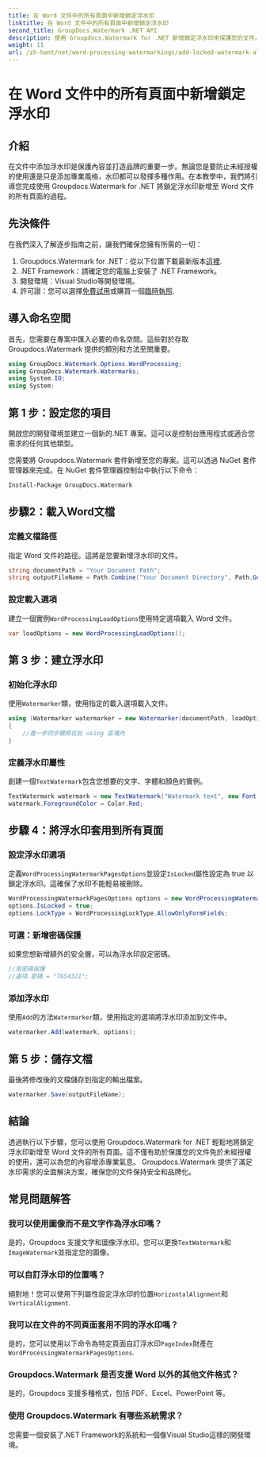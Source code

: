 ```yaml
---
title: 在 Word 文件中的所有頁面中新增鎖定浮水印
linktitle: 在 Word 文件中的所有頁面中新增鎖定浮水印
second_title: GroupDocs.Watermark .NET API
description: 使用 Groupdocs.Watermark for .NET 新增鎖定浮水印來保護您的文件。請遵循我們的逐步指南以輕鬆實施。
weight: 11
url: /zh-hant/net/word-processing-watermarkings/add-locked-watermark-all-pages-word-docs/
---
```


# 在 Word 文件中的所有頁面中新增鎖定浮水印

## 介紹
在文件中添加浮水印是保護內容並打造品牌的重要一步。無論您是要防止未經授權的使用還是只是添加專業風格，水印都可以發揮多種作用。在本教學中，我們將引導您完成使用 Groupdocs.Watermark for .NET 將鎖定浮水印新增至 Word 文件的所有頁面的過程。
## 先決條件
在我們深入了解逐步指南之前，讓我們確保您擁有所需的一切：
1. Groupdocs.Watermark for .NET：從以下位置下載最新版本[這裡](https://releases.groupdocs.com/Watermark/net/).
2. .NET Framework：請確定您的電腦上安裝了 .NET Framework。
3. 開發環境：Visual Studio等開發環境。
4. 許可證：您可以選擇[免費試用](https://releases.groupdocs.com/)或購買一個[臨時執照](https://purchase.groupdocs.com/temporary-license/).
## 導入命名空間
首先，您需要在專案中匯入必要的命名空間。這些對於存取 Groupdocs.Watermark 提供的類別和方法至關重要。
```csharp
using GroupDocs.Watermark.Options.WordProcessing;
using GroupDocs.Watermark.Watermarks;
using System.IO;
using System;
```
## 第 1 步：設定您的項目

開啟您的開發環境並建立一個新的.NET 專案。這可以是控制台應用程式或適合您需求的任何其他類型。

您需要將 Groupdocs.Watermark 套件新增至您的專案。這可以透過 NuGet 套件管理器來完成。在 NuGet 套件管理器控制台中執行以下命令：
```sh
Install-Package GroupDocs.Watermark
```
## 步驟2：載入Word文檔
### 定義文檔路徑
指定 Word 文件的路徑。這將是您要新增浮水印的文件。
```csharp
string documentPath = "Your Document Path";
string outputFileName = Path.Combine("Your Document Directory", Path.GetFileName(documentPath));
```
### 設定載入選項
建立一個實例`WordProcessingLoadOptions`使用特定選項載入 Word 文件。
```csharp
var loadOptions = new WordProcessingLoadOptions();
```
## 第 3 步：建立浮水印
### 初始化浮水印
使用`Watermarker`類，使用指定的載入選項載入文件。
```csharp
using (Watermarker watermarker = new Watermarker(documentPath, loadOptions))
{
    //進一步的步驟將在此 using 區塊內
}
```
### 定義浮水印屬性
創建一個`TextWatermark`包含您想要的文字、字體和顏色的實例。
```csharp
TextWatermark watermark = new TextWatermark("Watermark text", new Font("Arial", 19));
watermark.ForegroundColor = Color.Red;
```
## 步驟 4：將浮水印套用到所有頁面
### 設定浮水印選項
定義`WordProcessingWatermarkPagesOptions`並設定`IsLocked`屬性設定為 true 以鎖定浮水印。這確保了水印不能輕易被刪除。
```csharp
WordProcessingWatermarkPagesOptions options = new WordProcessingWatermarkPagesOptions();
options.IsLocked = true;
options.LockType = WordProcessingLockType.AllowOnlyFormFields;
```
### 可選：新增密碼保護
如果您想新增額外的安全層，可以為浮水印設定密碼。
```csharp
//用密碼保護
//選項.密碼 = "7654321";
```
### 添加浮水印
使用`Add`的方法`Watermarker`類，使用指定的選項將浮水印添加到文件中。
```csharp
watermarker.Add(watermark, options);
```
## 第 5 步：儲存文檔
最後將修改後的文檔儲存到指定的輸出檔案。
```csharp
watermarker.Save(outputFileName);
```

## 結論
透過執行以下步驟，您可以使用 Groupdocs.Watermark for .NET 輕鬆地將鎖定浮水印新增至 Word 文件的所有頁面。這不僅有助於保護您的文件免於未經授權的使用，還可以為您的內容增添專業氣息。 Groupdocs.Watermark 提供了滿足水印需求的全面解決方案，確保您的文件保持安全和品牌化。
## 常見問題解答
### 我可以使用圖像而不是文字作為浮水印嗎？
是的，Groupdocs 支援文字和圖像浮水印。您可以更換`TextWatermark`和`ImageWatermark`並指定您的圖像。
### 可以自訂浮水印的位置嗎？
絕對地！您可以使用下列屬性設定浮水印的位置`HorizontalAlignment`和`VerticalAlignment`.
### 我可以在文件的不同頁面套用不同的浮水印嗎？
是的，您可以使用以下命令為特定頁面自訂浮水印`PageIndex`財產在`WordProcessingWatermarkPagesOptions`.
### Groupdocs.Watermark 是否支援 Word 以外的其他文件格式？
是的，Groupdocs 支援多種格式，包括 PDF、Excel、PowerPoint 等。
### 使用 Groupdocs.Watermark 有哪些系統需求？
您需要一個安裝了.NET Framework的系統和一個像Visual Studio這樣的開發環境。